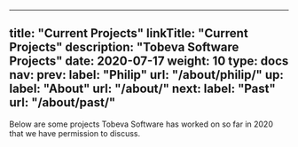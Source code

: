 
---
title: "Current Projects"
linkTitle: "Current Projects"
description: "Tobeva Software Projects"
date: 2020-07-17
weight: 10
type: docs
nav:
    prev:
        label: "Philip"
        url: "/about/philip/"
    up:
        label: "About"
        url: "/about/"
    next:
        label: "Past"
        url: "/about/past/"
---

Below are some projects Tobeva Software has worked on so far in 2020 that
we have permission to discuss.
